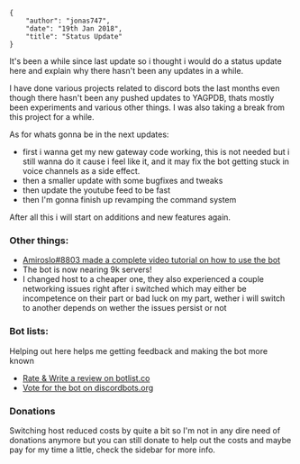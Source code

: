     {
        "author": "jonas747",
        "date": "19th Jan 2018",
        "title": "Status Update"
    }

It's been a while since last update so i thought i would do a status update here and explain why there hasn't been any updates in a while.

I have done various projects related to discord bots the last months even though there hasn't been any pushed updates to YAGPDB, thats mostly been experiments and various other things. I was also taking a break from this project for a while.

As for whats gonna be in the next updates:
 - first i wanna get my new gateway code working, this is not needed but i still wanna do it cause i feel like it, and it may fix the bot getting stuck in voice channels as a side effect.
 - then a smaller update with some bugfixes and tweaks
 - then update the youtube feed to be fast
 - then I'm gonna finish up revamping the command system

After all this i will start on additions and new features again.

### Other things:

 - [Amiroslo#8803 made a complete video tutorial on how to use the bot](https://youtu.be/zG8PekpD-kk)
 - The bot is now nearing 9k servers!
 - I changed host to a cheaper one, they also experienced a couple networking issues right after i switched which may either be incompetence on their part or bad luck on my part, wether i will switch to another depends on wether the issues persist or not

### Bot lists:

Helping out here helps me getting feedback and making the bot more known

 - [Rate & Write a review on botlist.co](https://botlist.co/bots/yagpdb)
 - [Vote for the bot on discordbots.org](https://discordbots.org/bot/204255221017214977)

### Donations

Switching host reduced costs by quite a bit so I'm not in any dire need of donations anymore but you can still donate to help out the costs and maybe pay for my time a little, check the sidebar for more info.

